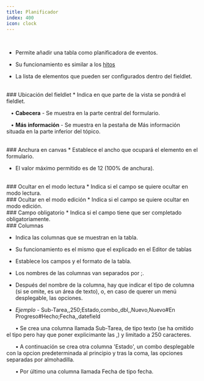 ```yaml
---
title: Planificador
index: 400
icon: clock
---
```


    
<br />

* Permite añadir una tabla como planificadora de eventos.

* Su funcionamiento es similar a los [hitos](Reglas/Paleta/Fieldlets/Milestones)

* La lista de elementos que pueden ser configurados dentro del fieldlet.

<br />
### Ubicación del fieldlet
* Indica en que parte de la vista se pondrá el fieldlet. <br />

&nbsp; &nbsp;• **Cabecera** - Se muestra en la parte central del formulario. <br />

&nbsp; &nbsp;• **Más información** - Se muestra en la pestaña de Más información situada en la parte inferior del tópico.<br />

<br />
### Anchura en canvas
* Establece el ancho que ocupará el elemento en el formulario.

* El valor máximo permitido es de 12 (100% de anchura).

<br />
### Ocultar en el modo lectura
* Indica si el campo se quiere ocultar en modo lectura.

<br />
### Ocultar en el modo edición
* Indica si el campo se quiere ocultar en modo edición.

<br />
### Campo obligatorio
* Indica si el campo tiene que ser completado obligatoriamente.

<br />
### Columnas

* Indica las columnas que se muestran en la tabla.

* Su funcionamiento es el mismo que el explicado en el Editor de tablas

* Establece los campos y el formato de la tabla.

* Los nombres de las columnas van separados por ;.

* Después del nombre de la columna, hay que indicar el tipo de columna (si se omite, es un área de texto), o, en caso de querer un menú desplegable, las opciones.

* *Ejemplo* - Sub-Tarea,,250;Estado,combo_dbl,,Nuevo,Nuevo#En Progreso#Hecho;Fecha,,datefield <br />

&nbsp; &nbsp;&nbsp; &nbsp;• Se crea una columna llamada Sub-Tarea, de tipo texto (se ha omitido el tipo pero hay que poner explicimante las ,) y limitado a 250 caracteres. <br />

&nbsp; &nbsp;&nbsp; &nbsp;• A continuación se crea otra columna 'Estado', un combo desplegable con la opcion predeterminada al principio y tras la coma, las opciones separadas por almohadilla. <br />

&nbsp; &nbsp;&nbsp; &nbsp;• Por último una columna llamada Fecha de tipo fecha.<br />